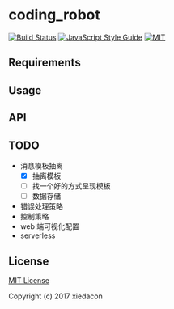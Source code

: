 # coding_robot

[![Build Status](https://travis-ci.org/xiedacon/coding_robot.svg?branch=master)](https://travis-ci.org/xiedacon/coding_robot)
[![JavaScript Style Guide](https://img.shields.io/badge/code_style-standard-brightgreen.svg)](https://standardjs.com)
[![MIT](https://img.shields.io/badge/license-MIT-blue.svg)](https://github.com/xiedacon/coding_robot/blob/master/LICENSE)

## Requirements

## Usage

## API

## TODO

* 消息模板抽离
  * [x] 抽离模板
  * [ ] 找一个好的方式呈现模板
  * [ ] 数据存储
* 错误处理策略
* 控制策略
* web 端可视化配置
* serverless

## License

[MIT License](https://github.com/xiedacon/coding_robot/blob/master/LICENSE)

Copyright (c) 2017 xiedacon